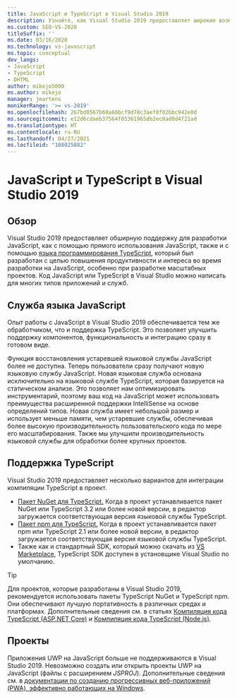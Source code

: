 ```yaml
---
title: JavaScript и TypeScript в Visual Studio 2019
description: Узнайте, как Visual Studio 2019 предоставляет широкие возможности для разработки на JavaScript, используя JavaScript напрямую, а также с помощью языка программирования TypeScript.
ms.custom: SEO-VS-2020
titleSuffix: ''
ms.date: 03/16/2020
ms.technology: vs-javascript
ms.topic: conceptual
dev_langs:
- JavaScript
- TypeScript
- DHTML
author: mikejo5000
ms.author: mikejo
manager: jmartens
monikerRange: '>= vs-2019'
ms.openlocfilehash: 267bd8567b60a66bcf9d78c3aef8f02bbc942e0d
ms.sourcegitcommit: e12d6cdaeb37564f05361965db2ec8ad0d4f21ad
ms.translationtype: HT
ms.contentlocale: ru-RU
ms.lasthandoff: 04/27/2021
ms.locfileid: "108025882"
---
```

# <a name="javascript-and-typescript-in-visual-studio-2019"></a>JavaScript и TypeScript в Visual Studio 2019

## <a name="overview"></a>Обзор

Visual Studio 2019 предоставляет обширную поддержку для разработки JavaScript, как с помощью прямого использования JavaScript, также и с помощью [языка программирования TypeScript](http://www.typescriptlang.org/), который был разработан с целью повышения продуктивности и интереса во время разработки на JavaScript, особенно при разработке масштабных проектов. Код JavaScript или TypeScript в Visual Studio можно написать для многих типов приложений и служб.

## <a name="javascript-language-service"></a>Служба языка JavaScript

Опыт работы с JavaScript в Visual Studio 2019 обеспечивается тем же обработчиком, что и поддержка TypeScript. Это позволяет улучшить поддержку компонентов, функциональность и интеграцию сразу в готовом виде.

Функция восстановления устаревшей языковой службы JavaScript более не доступна. Теперь пользователи сразу получают новую языковую службу JavaScript. Новая языковая служба основана исключительно на языковой службе TypeScript, которая базируется на статическом анализе. Это позволяет нам оптимизировать инструментарий, поэтому ваш код на JavaScript может использовать преимущества расширенной поддержки IntelliSense на основе определений типов. Новая служба имеет небольшой размер и использует меньше памяти, чем устаревшие службы, обеспечивая более высокую производительность пользовательского кода по мере его масштабирования. Также мы улучшили производительность языковой службы для обработки более крупных проектов.

## <a name="typescript-support"></a>Поддержка TypeScript

Visual Studio 2019 предоставляет несколько вариантов для интеграции компиляции TypeScript в проект.

* [Пакет NuGet для TypeScript.](https://www.nuget.org/packages/Microsoft.TypeScript.MSBuild) Когда в проект устанавливается пакет NuGet или TypeScript 3.2 или более новой версии, в редактор загружается соответствующая версия языковой службы TypeScript.
* [Пакет npm для TypeScript.](https://www.npmjs.com/package/typescript) Когда в проект устанавливается пакет npm или TypeScript 2.1 или более новой версии, в редактор загружается соответствующая версия языковой службы TypeScript.
* Также как и стандартный SDK, который можно скачать из [VS Marketplace](https://marketplace.visualstudio.com/items?itemName=TypeScriptTeam.typescript-395), TypeScript SDK доступен в установщике Visual Studio по умолчанию.

> [!TIP]
> Для проектов, которые разработаны в Visual Studio 2019, рекомендуется использовать пакеты TypeScript NuGet и TypeScript npm. Они обеспечивают лучшую портативность в различных средах и платформах. Дополнительные сведения см. в статьях [Компиляция кода TypeScript (ASP.NET Core)](../javascript/compile-typescript-code-nuget.md) и [Компиляция кода TypeScript (Node.js)](../javascript/compile-typescript-code-npm.md).

## <a name="projects"></a>Проекты

Приложения UWP на JavaScript больше не поддерживаются в Visual Studio 2019. Невозможно создать или открыть проекты UWP на JavaScript (файлы с расширением *JSPROJ*). Дополнительные сведения см. в [документации по созданию прогрессивных веб-приложений (PWA), эффективно работающих на Windows](/microsoft-edge/progressive-web-apps-chromium).
